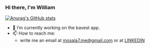 ### Hi there, I'm William

[![Anurag's GitHub stats](https://github-readme-stats.vercel.app/api?username=MoSala7)](https://github.com/anuraghazra/github-readme-stats)

- 🔭 I’m currently working on the bavest app.
- 📫 How to reach me:
  - write me an email at mosala7.me@gmail.com or at [LINKEDIN](https://www.linkedin.com/in/msala77)
